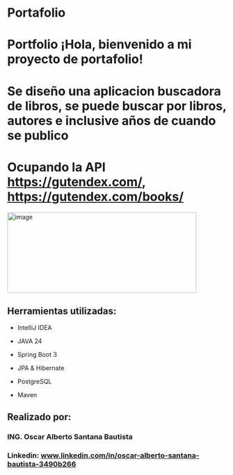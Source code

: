 # Portafolio 
# Portfolio ¡Hola, bienvenido a mi proyecto de portafolio!
# Se diseño una aplicacion buscadora de libros, se puede buscar por libros, autores e inclusive años de cuando se publico
# Ocupando la API https://gutendex.com/,  https://gutendex.com/books/

<img width="435" height="186" alt="image" src="https://github.com/user-attachments/assets/709d5aac-90d0-49cf-ac79-18dbd51bf28b" />




## Herramientas utilizadas:

* IntelliJ IDEA

* JAVA 24

* Spring Boot 3
  
* JPA & Hibernate
  
* PostgreSQL
   
* Maven

## Realizado por:

### ING. Oscar Alberto Santana Bautista

### Linkedin: www.linkedin.com/in/oscar-alberto-santana-bautista-3490b266
